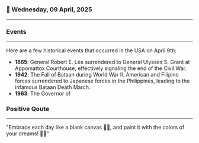 ### 📅 Wednesday, 09 April, 2025
------
### Events
------
Here are a few historical events that occurred in the USA on April 9th:

- **1865**: General Robert E. Lee surrendered to General Ulysses S. Grant at Appomattox Courthouse, effectively signaling the end of the Civil War.
- **1942**: The Fall of Bataan during World War II. American and Filipino forces surrendered to Japanese forces in the Philippines, leading to the infamous Bataan Death March.
- **1963**: The Governor of
### Positive Qoute
------
"Embrace each day like a blank canvas 🎨✨, and paint it with the colors of your dreams! 🌈😊"
